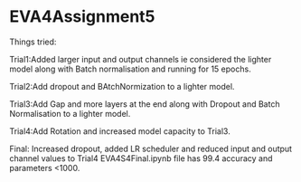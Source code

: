 



# EVA4Assignment5
Things tried:

Trial1:Added larger input and output channels ie considered the lighter model along with Batch normalisation and running for 15 epochs.


Trial2:Add dropout and BAtchNormization to a lighter model.


Trial3:Add Gap and more layers at the end along with Dropout and Batch Normalisation to a lighter model.


Trial4:Add Rotation and increased model capacity to Trial3.


Final: Increased dropout, added LR scheduler and reduced input and output channel values to Trial4
EVA4S4Final.ipynb file has 99.4 accuracy and parameters <1000.
